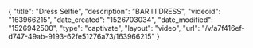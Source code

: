 {
    "title": "Dress Selfie",
    "description": "BAR III DRESS",
    "videoid": "163966215",
    "date_created": "1526703034",
    "date_modified": "1526942500",
    "type": "captivate",
    "layout": "video",
    "url": "\/v\/a7f416ef-d747-49ab-9193-62fe51276a73\/163966215"
}
